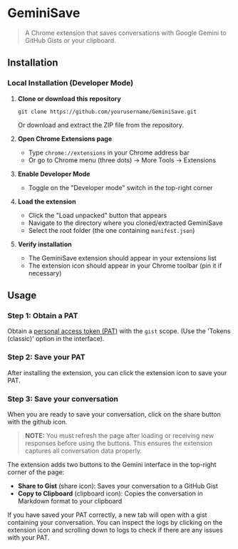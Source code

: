# GeminiSave

> A Chrome extension that saves conversations with Google Gemini to GitHub Gists or your clipboard.

## Installation

### Local Installation (Developer Mode)

1. **Clone or download this repository**
   ```
   git clone https://github.com/yourusername/GeminiSave.git
   ```
   Or download and extract the ZIP file from the repository.

2. **Open Chrome Extensions page**
   - Type `chrome://extensions` in your Chrome address bar
   - Or go to Chrome menu (three dots) → More Tools → Extensions

3. **Enable Developer Mode**
   - Toggle on the "Developer mode" switch in the top-right corner

4. **Load the extension**
   - Click the "Load unpacked" button that appears
   - Navigate to the directory where you cloned/extracted GeminiSave
   - Select the root folder (the one containing `manifest.json`)

5. **Verify installation**
   - The GeminiSave extension should appear in your extensions list
   - The extension icon should appear in your Chrome toolbar (pin it if necessary)

## Usage

### Step 1: Obtain a PAT

Obtain a [personal access token (PAT)](https://docs.github.com/en/authentication/keeping-your-account-and-data-secure/managing-your-personal-access-tokens#creating-a-personal-access-token-classic) with the `gist` scope. (Use the 'Tokens (classic)' option in the interface).

### Step 2: Save your PAT
After installing the extension, you can click the extension icon to save your PAT.

### Step 3: Save your conversation

When you are ready to save your conversation, click on the share button with the github icon.

> **NOTE:** You must refresh the page after loading or receiving new responses before using the buttons. This ensures the extension captures all conversation data properly.

The extension adds two buttons to the Gemini interface in the top-right corner of the page:
- **Share to Gist** (share icon): Saves your conversation to a GitHub Gist
- **Copy to Clipboard** (clipboard icon): Copies the conversation in Markdown format to your clipboard

If you have saved your PAT correctly, a new tab will open with a gist containing your conversation. You can inspect the logs by clicking on the extension icon and scrolling down to logs to check if there are any issues with your PAT.
